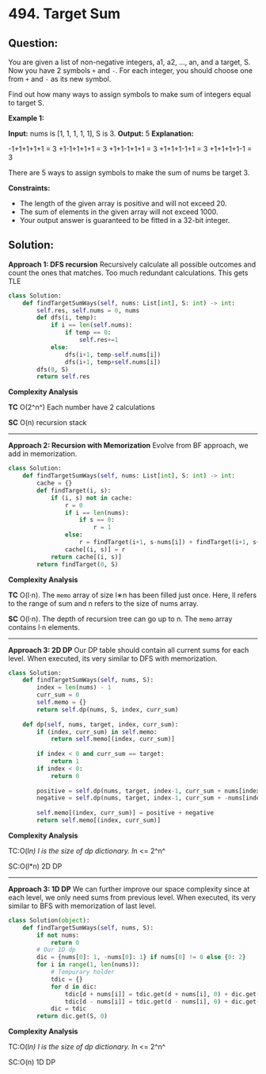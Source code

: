 
  

# 494. Target Sum

  

  

## Question:
You are given a list of non-negative integers, a1, a2, ..., an, and a target, S. Now you have 2 symbols  `+`  and  `-`. For each integer, you should choose one from  `+`  and  `-`  as its new symbol.

Find out how many ways to assign symbols to make sum of integers equal to target S.

**Example 1:**

**Input:** nums is [1, 1, 1, 1, 1], S is 3. 
**Output:** 5
**Explanation:** 

-1+1+1+1+1 = 3
+1-1+1+1+1 = 3
+1+1-1+1+1 = 3
+1+1+1-1+1 = 3
+1+1+1+1-1 = 3

There are 5 ways to assign symbols to make the sum of nums be target 3.

**Constraints:**

-   The length of the given array is positive and will not exceed 20.
-   The sum of elements in the given array will not exceed 1000.
-   Your output answer is guaranteed to be fitted in a 32-bit integer.
## Solution:


**Approach 1: DFS recursion**
Recursively calculate all possible outcomes and count the ones that matches.
Too much redundant calculations. This gets TLE
```python
class Solution:
    def findTargetSumWays(self, nums: List[int], S: int) -> int:
        self.res, self.nums = 0, nums
        def dfs(i, temp):
            if i == len(self.nums):
                if temp == 0:
                    self.res+=1
            else:
                dfs(i+1, temp-self.nums[i])
                dfs(i+1, temp+self.nums[i])
        dfs(0, S)
        return self.res
```


**Complexity Analysis**

**TC** 
O(2^n^) Each number have 2 calculations

**SC** 
O(n) recursion stack

---

**Approach 2: Recursion with Memorization**
Evolve from BF approach, we add in memorization.


```python
class Solution:
    def findTargetSumWays(self, nums: List[int], S: int) -> int:
        cache = {}
		def findTarget(i, s):
            if (i, s) not in cache:
                r = 0
                if i == len(nums):
                    if s == 0:
                        r = 1
                else:
                    r = findTarget(i+1, s-nums[i]) + findTarget(i+1, s+nums[i])
                cache[(i, s)] = r
            return cache[(i, s)]
        return findTarget(0, S)
```


**Complexity Analysis**

**TC** 
O(l⋅n). The  `memo`  array of size  l∗n  has been filled just once. Here,  ll  refers to the range of  sum  and  n  refers to the size of  nums  array.


**SC** 
O(l⋅n). The depth of recursion tree can go up to  n. The  `memo`  array contains  l⋅n  elements.

---

**Approach 3: 2D DP**
Our DP table should contain all current sums for each level. When executed, its very similar to DFS with memorization.
```python
class Solution:
    def findTargetSumWays(self, nums, S):
        index = len(nums) - 1
        curr_sum = 0
        self.memo = {}
        return self.dp(nums, S, index, curr_sum)
        
    def dp(self, nums, target, index, curr_sum):
        if (index, curr_sum) in self.memo:
            return self.memo[(index, curr_sum)]
        
        if index < 0 and curr_sum == target:
            return 1
        if index < 0:
            return 0 
        
        positive = self.dp(nums, target, index-1, curr_sum + nums[index])
        negative = self.dp(nums, target, index-1, curr_sum + -nums[index])
        
        self.memo[(index, curr_sum)] = positive + negative
        return self.memo[(index, curr_sum)]
```
**Complexity Analysis**

TC:O(l*n) l is the size of dp dictionary. l*n <= 2^n^

SC:O(l*n) 2D DP

---

**Approach 3: 1D DP**
We can further improve our space complexity since at each level, we only need sums from previous level. When executed, its very similar to BFS with memorization of last level.
```python
class Solution(object):
    def findTargetSumWays(self, nums, S):
        if not nums:
            return 0
	    # Our 1D dp
        dic = {nums[0]: 1, -nums[0]: 1} if nums[0] != 0 else {0: 2}
        for i in range(1, len(nums)):
	        # Tempurary holder
            tdic = {}
            for d in dic:
                tdic[d + nums[i]] = tdic.get(d + nums[i], 0) + dic.get(d, 0)
                tdic[d - nums[i]] = tdic.get(d - nums[i], 0) + dic.get(d, 0)
            dic = tdic
        return dic.get(S, 0)
```
**Complexity Analysis**

TC:O(l*n) l is the size of dp dictionary. l*n <= 2^n^

SC:O(n) 1D DP
